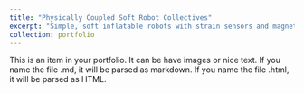 ```yaml
---
title: "Physically Coupled Soft Robot Collectives"
excerpt: "Simple, soft inflatable robots with strain sensors and magnets <br/><img src='/images/foambot.png'>"
collection: portfolio
---
```


This is an item in your portfolio. It can be have images or nice text. If you name the file .md, it will be parsed as markdown. If you name the file .html, it will be parsed as HTML. 
